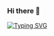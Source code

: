 ### Hi there 👋

[![Typing SVG](https://readme-typing-svg.herokuapp.com?size=29&color=FFFFFF&width=550&height=100&lines=%E2%9C%A8+welcome+to+my+github+profile+)](https://git.io/typing-svg)

<!--
**geofreybundala/geofreybundala** is a ✨ _special_ ✨ repository because its `README.md` (this file) appears on your GitHub profile.

Here are some ideas to get you started:

- 🔭 I’m currently working on ...
- 🌱 I’m currently learning Golang
- 👯 I’m looking to collaborate on ...
- 🤔 I’m looking for help with ...
- 💬 Ask me about Laravel, NestJs
- 📫 How to reach me: ...
- 😄 Pronouns: ...
- ⚡ Fun fact: ...
-->
